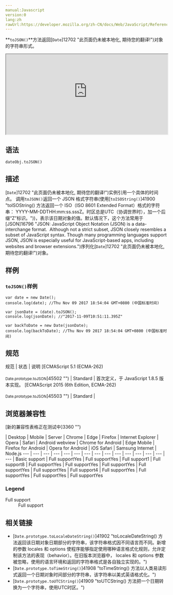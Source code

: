 ```yaml
---
manual:Javascript
version:0
lang:zh
rawUrl:https://developer.mozilla.org/zh-CN/docs/Web/JavaScript/Reference/Global_Objects/Date/toJSON
---
```






**`toJSON()`**方法返回[`Date`]12702 "此页面仍未被本地化, 期待您的翻译!")对象的字符串形式。

<iframe src='https://interactive-examples.mdn.mozilla.net/pages/js/date-tojson.html' width='100%' height='250'></iframe>

## 语法<a name="Syntax"></a>

```
dateObj.toJSON()

```

## 描述<a name="Description"></a>


[`Date`]12702 "此页面仍未被本地化, 期待您的翻译!")实例引用一个具体的时间点。 调用`toJSON()`返回一个 JSON 格式字符串(使用[`toISOString()`]41900 "toISOString() 方法返回一个 ISO（ISO 8601 Extended Format）格式的字符串： YYYY-MM-DDTHH:mm:ss.sssZ。时区总是UTC（协调世界时），加一个后缀“Z”标识。"))，表示该日期对象的值。默认情况下，这个方法常用于[JSON]16796 "JSON: JavaScript Object Notation (JSON) is a data-interchange format.  Although not a strict subset, JSON closely resembles a subset of JavaScript syntax. Though many programming languages support JSON, JSON is especially useful for JavaScript-based apps, including websites and browser extensions.")序列化[`Date`]12702 "此页面仍未被本地化, 期待您的翻译!")对象。


## 样例<a name="Example"></a>

### `toJSON()`样例<a name="Example:_Using_toJSON"></a>

```
var date = new Date();
console.log(date); //Thu Nov 09 2017 18:54:04 GMT+0800 (中国标准时间)

var jsonDate = (date).toJSON();
console.log(jsonDate); //"2017-11-09T10:51:11.395Z"

var backToDate = new Date(jsonDate);
console.log(backToDate); //Thu Nov 09 2017 18:54:04 GMT+0800 (中国标准时间)
```

## 规范<a name="规范"></a>

规范 | 状态 | 说明 
[ECMAScript 5.1 (ECMA-262)<br></br><small>Date.prototype.toJSON</small>]45502 "") | Standard | 首次定义，于 JavaScript 1.8.5 版本实现。 
[ECMAScript 2015 (6th Edition, ECMA-262)<br></br><small>Date.prototype.toJSON</small>]45503 "") | Standard |  


## 浏览器兼容性<a name="浏览器兼容性"></a>
[新的兼容性表格正在测试中<i></i>]3360 "")

 | <abbr>Desktop<i></i></abbr> | <abbr>Mobile<i></i></abbr> | <abbr>Server<i></i></abbr> 
 | <abbr>Chrome<i></i></abbr> | <abbr>Edge<i></i></abbr> | <abbr>Firefox<i></i></abbr> | <abbr>Internet Explorer<i></i></abbr> | <abbr>Opera<i></i></abbr> | <abbr>Safari<i></i></abbr> | <abbr>Android webview<i></i></abbr> | <abbr>Chrome for Android<i></i></abbr> | <abbr>Edge Mobile<i></i></abbr> | <abbr>Firefox for Android<i></i></abbr> | <abbr>Opera for Android<i></i></abbr> | <abbr>iOS Safari<i></i></abbr> | <abbr>Samsung Internet<i></i></abbr> | <abbr>Node.js<i></i></abbr> 
 ---  |  ---  |  ---  |  ---  |  ---  |  ---  |  ---  |  ---  |  ---  |  ---  |  ---  |  ---  |  ---  |  ---  |  ---  | 
Basic support | <abbr>Full support</abbr>Yes | <abbr>Full support</abbr>Yes | <abbr>Full support</abbr>1 | <abbr>Full support</abbr>8 | <abbr>Full support</abbr>Yes | <abbr>Full support</abbr>Yes | <abbr>Full support</abbr>Yes | <abbr>Full support</abbr>Yes | <abbr>Full support</abbr>Yes | <abbr>Full support</abbr>4 | <abbr>Full support</abbr>Yes | <abbr>Full support</abbr>Yes | <abbr>Full support</abbr>Yes | <abbr>Full support</abbr>Yes 


### Legend<a name="Legend"></a>
<dl><dt id=''><abbr>Full support</abbr></dt><dd>Full support</dd></dl>


## 相关链接<a name="相关链接"></a>

* [`Date.prototype.toLocaleDateString()`]41902 "toLocaleDateString() 方法返回该日期对象日期部分的字符串，该字符串格式因不同语言而不同。新增的参数 locales 和 options 使程序能够指定使用哪种语言格式化规则，允许定制该方法的表现（behavior）。在旧版本浏览器中， locales 和 options 参数被忽略，使用的语言环境和返回的字符串格式是各自独立实现的。")
* [`Date.prototype.toTimeString()`]41908 "toTimeString() 方法以人类易读形式返回一个日期对象时间部分的字符串，该字符串以美式英语格式化。")
* [`Date.prototype.toUTCString()`]41909 "toUTCString() 方法把一个日期转换为一个字符串，使用UTC时区。")



